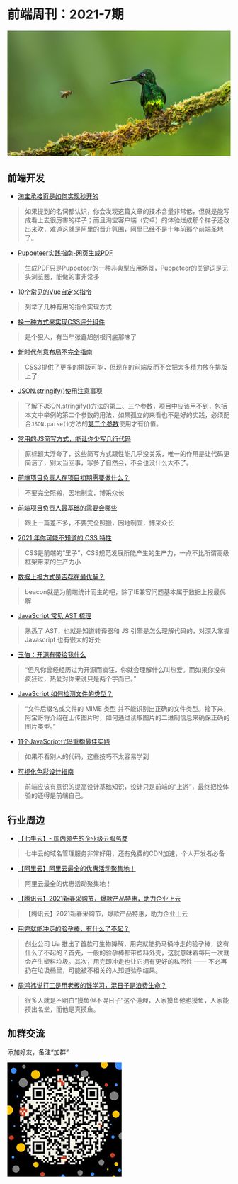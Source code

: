 # 前端周刊：2021-7期

[![](/img/bing/20210625.png?imageMogr2/thumbnail/960x)](https://cn.bing.com/search?q=皮拉沙丘)

## 前端开发

- [淘宝承接页是如何实现秒开的](https://mp.weixin.qq.com/s/O6daxmeTuLE1b7d9nTQiCw)

> 如果提到的名词都认识，你会发现这篇文章的技术含量非常低，但就是能写成看上去很厉害的样子；而且淘宝客户端（安卓）的体验烂成那个样子还改出来吹，难道这就是阿里的晋升氛围，阿里已经不是十年前那个前端圣地了。

- [Puppeteer实践指南-网页生成PDF](https://mp.weixin.qq.com/s/QRQ5KzrUAv2grDkSV6lqQA)

> 生成PDF只是Puppeteer的一种非典型应用场景，Puppeteer的关键词是无头浏览器，能做的事非常多

- [10个常见的Vue自定义指令](https://juejin.cn/post/6968996649515515917)

> 列举了几种有用的指令实现方式

- [换一种方式来实现CSS评分组件](https://segmentfault.com/a/1190000038877740)

> 是个狠人，有当年张鑫旭刨根问底那味了

- [新时代创意布局不完全指南](https://mp.weixin.qq.com/s/k_fw950BlhAZMLJVKWUwfw)

> CSS3提供了更多的排版可能，但现在的前端反而不会把太多精力放在排版上了

- [JSON.stringify()使用注意事项](https://mp.weixin.qq.com/s/rhVgHl33LCNtELHKCs-xfQ)

> 了解下JSON.stringify()方法的第二、三个参数，项目中应该用不到，包括本文中举例的第二个参数的用法，如果孤立的来看也不是好的实践，必须配合`JSON.parse()`方法的[第二个参数](https://developer.mozilla.org/en-US/docs/Web/JavaScript/Reference/Global_Objects/JSON/parse)使用才有价值。

- [常用的JS简写方式，能让你少写几行代码](https://mp.weixin.qq.com/s/ZOPFCKjO4Uv3Xcb2y71XtA)

> 原标题太浮夸了，这些简写方式跟性能几乎没关系，唯一的作用是让代码更简洁了，别太当回事，写多了自然会，不会也没什么大不了。

- [前端项目负责人在项目初期需要做什么？](https://juejin.cn/post/6968874442554343455)

> 不要完全照搬，因地制宜，博采众长

- [前端项目负责人最基础的需要会哪些](https://juejin.cn/post/6971116221521461262)

> 跟上一篇差不多，不要完全照搬，因地制宜，博采众长

- [2021 年你可能不知道的 CSS 特性](https://mp.weixin.qq.com/s/rEhGzBrkRyY_E250hpFLSQ)

> CSS是前端的“里子”，CSS规范发展所能产生的生产力，一点不比所谓高级框架带来的生产力小

- [数据上报方式是否存在最优解？](https://mp.weixin.qq.com/s/_3OSxMErTD2ZMNK7kf02LA)

> beacon就是为前端统计而生的吧，除了IE兼容问题基本属于数据上报最优解

- [JavaScript 常见 AST 梳理](https://mp.weixin.qq.com/s?__biz=MzkzMTIzMDUwMg==&mid=2247484277&idx=1&sn=37d495374bd35f70c0f9f5e37d689452&utm_source=frontend-weekly.com)

> 熟悉了 AST，也就是知道转译器和 JS 引擎是怎么理解代码的，对深入掌握 Javascript 也有很大的好处

- [玉伯：开源有带给我什么](https://mp.weixin.qq.com/s/B2gfoxnPo0P0dY1DaIjehQ)

> “但凡你曾经经历过为开源而疯狂，你就会理解什么叫热爱。而如果你没有疯狂过，热爱对你来说只是两个字而已。”

- [JavaScript 如何检测文件的类型？](https://juejin.cn/post/6971935704938971173)

> “文件后缀名或文件的 MIME 类型 并不能识别出正确的文件类型。接下来，阿宝哥将介绍在上传图片时，如何通过读取图片的二进制信息来确保正确的图片类型。”

- [11个JavaScript代码重构最佳实践](https://mp.weixin.qq.com/s/3uQeCVa_KUeXTrXdXME7hA)

> 如果不看别人的代码，这些技巧不太容易学到

- [可视化色彩设计指南](https://mp.weixin.qq.com/s/YFu98S05GGqord_ZJl0FvQ)

> 前端应该有意识的提高设计基础知识，设计只是前端的“上游”，最终把控体验的还得是前端自己。

## 行业周边

- [【七牛云】- 国内领先的企业级云服务商](https://marketing.qiniu.com/cps/redirect?redirect_id=4&cps_key=1hfwb75ib2jbm)

> 七牛云的域名管理服务非常好用，还有免费的CDN加速，个人开发者必备

- [【阿里云】阿里云最全的优惠活动聚集地！](https://www.aliyun.com/activity?source=5176.11533457&userCode=y31qmczl)

> 阿里云最全的优惠活动聚集地！

- [【腾讯云】2021新春采购节，爆款产品特惠，助力企业上云](https://curl.qcloud.com/6TLg1x6p)

> 【腾讯云】2021新春采购节，爆款产品特惠，助力企业上云

- [用完就能冲走的验孕棒，有什么了不起？](https://www.ifanr.com/1423747)

> 创业公司 Lia 推出了首款可生物降解，用完就能扔马桶冲走的验孕棒，这有什么了不起的？首先，一般的验孕棒都带塑料外壳，这就意味着每用一次就会产生塑料垃圾。其次，用完即冲走也让它拥有更好的私密性 —— 不必再扔在垃圾桶里，可能被不相关的人知道验孕结果。

- [周鸿祎说打工是用老板的钱学习，混日子是浪费生命？](https://mp.weixin.qq.com/s/CfKwXi6G08Eh1Eirg8HBaA)

> 很多人就是不明白“摸鱼但不混日子”这个道理，人家摸鱼他也摸鱼，人家能摸出名堂，而他是真摸鱼。

## 加群交流

添加好友，备注“加群”

![refned_x](../img/a/refined-x.jpg)
